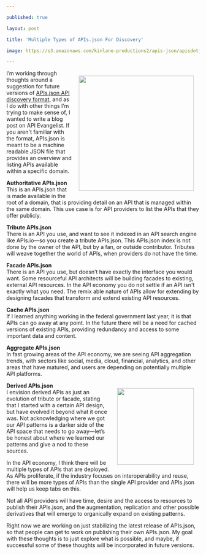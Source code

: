 ---
published: true
layout: post
title: 'Multiple Types of APIs.json For Discovery'
image: https://s3.amazonaws.com/kinlane-productions2/apis-json/apisdotjson.png
---

<p><a href="http://apisjson.org/"><img style="padding: 15px;" src="https://s3.amazonaws.com/kinlane-productions2/apis-json/apisdotjson.png" alt="" width="300" align="right" /></a>
<p>I&rsquo;m working through thoughts around a suggestion for future versions of&nbsp;<a href="http://apisjson.org/">APIs.json API discovery format</a>, and as I do with other things I&rsquo;m trying to make sense of, I wanted to write a blog post on API Evangelist. If you aren't familiar with the format, APIs.json is meant to be a machine readable JSON file that provides an overview and listing APIs available within a specific domain.
<p><strong>Authoritative APIs.json</strong><br /> This is an APIs.json that is made available in the root of a domain, that is providing detail on an API that is managed within the same domain. This use case is for API providers to list the APIs that they offer publicly.
<p><strong>Tribute APIs.json</strong><br /> There is an API you use, and want to see it indexed in an API search engine like APIs.io&mdash;so you create a tribute APIs.json. This APIs.json index is not done by the owner of the API, but by a fan, or outside contributor. Tributes will weave together the world of APIs, when providers do not have the time.
<p><strong>Facade APIs.json</strong><br /> There is an API you use, but doesn&rsquo;t have exactly the interface you would want. Some resourceful API architects will be building facades to existing, external API resources. In the API economy you do not settle if an API isn't exactly what you need. The remix able nature of APIs allow for extending by designing facades that transform and extend existing API resources.
<p><strong>Cache APIs.json</strong><br /> If I learned anything working in the federal government last year, it is that APIs can go away at any point. In the future there will be a need for cached versions of existing APIs, providing redundancy and access to some important data and content.
<p><strong>Aggregate APIs.json</strong><br /> In fast growing areas of the API economy, we are seeing API aggregation trends, with sectors like social, media, cloud, financial, analytics, and other areas that have matured, and users are depending on potentially multiple API platforms.
<p><a href="http://apisjson.org/"><img style="padding: 15px;" src="https://s3.amazonaws.com/kinlane-productions2/bw-icons/bw-api-discovery.png" alt="" width="200" align="right" /></a>
<p><strong>Derived APIs.json</strong><br /> I envision derived APis as just an evolution of tribute or facade, stating that I started with a certain API design, but have evolved it beyond what it once was. Not acknowledging where we got our API patterns is a darker side of the API space that needs to go away&mdash;let&rsquo;s be honest about where we learned our patterns and give a nod to these sources.
<p>In the API economy, I think there will be multiple types of APIs that are deployed. As APIs proliferate, if the industry focuses on interoperability and reuse, there will be more types of APIs than the single API provider and APIs.json will help us keep tabs on this.
<p>Not all API providers will have time, desire and the access to resources to publish their APIs.json, and the augmentation, replication and other possible derivatives that will emerge to organically expand on existing patterns.
<p>Right now we are working on just stabilizing the latest release of APIs.json, so that people can get to work on publishing their own APIs.json. My goal with these thoughts is to just explore what is possible, and maybe, if successful some of these thoughts will be incorporated in future versions.

